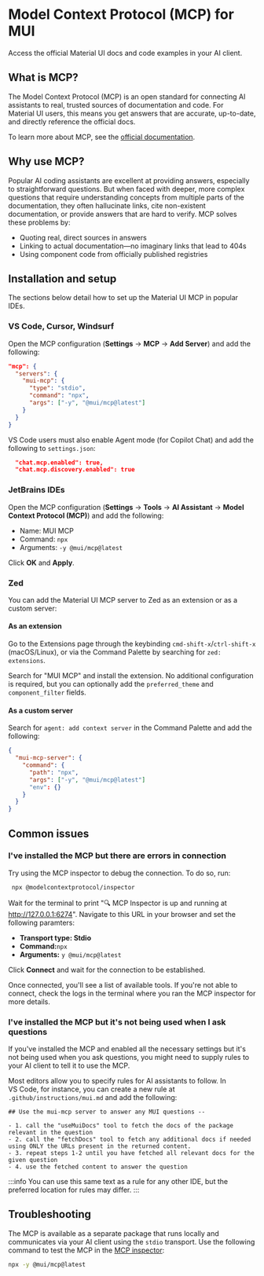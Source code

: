 # Model Context Protocol (MCP) for MUI

<p class="description">Access the official Material UI docs and code examples in your AI client.</p>

## What is MCP?

The Model Context Protocol (MCP) is an open standard for connecting AI assistants to real, trusted sources of documentation and code.
For Material UI users, this means you get answers that are accurate, up-to-date, and directly reference the official docs.

To learn more about MCP, see the [official documentation](https://modelcontextprotocol.io/introduction).

## Why use MCP?

Popular AI coding assistants are excellent at providing answers, especially to straightforward questions.
But when faced with deeper, more complex questions that require understanding concepts from multiple parts of the documentation, they often hallucinate links, cite non-existent documentation, or provide answers that are hard to verify.
MCP solves these problems by:

- Quoting real, direct sources in answers
- Linking to actual documentation—no imaginary links that lead to 404s
- Using component code from officially published registries

## Installation and setup

The sections below detail how to set up the Material UI MCP in popular IDEs.

### VS Code, Cursor, Windsurf

Open the MCP configuration (**Settings** -> **MCP** -> **Add Server**) and add the following:

```json
"mcp": {
  "servers": {
    "mui-mcp": {
      "type": "stdio",
      "command": "npx",
      "args": ["-y", "@mui/mcp@latest"]
    }
  }
}
```

VS Code users must also enable Agent mode (for Copilot Chat) and add the following to `settings.json`:

```json
  "chat.mcp.enabled": true,
  "chat.mcp.discovery.enabled": true
```

### JetBrains IDEs

Open the MCP configuration (**Settings** -> **Tools** -> **AI Assistant** -> **Model Context Protocol (MCP)**) and add the following:

- Name: MUI MCP
- Command: `npx`
- Arguments: `-y @mui/mcp@latest`

Click **OK** and **Apply**.

### Zed

You can add the Material UI MCP server to Zed as an extension or as a custom server:

#### As an extension

Go to the Extensions page through the keybinding `cmd-shift-x`/`ctrl-shift-x` (macOS/Linux), or via the Command Palette by searching for `zed: extensions`.

Search for "MUI MCP" and install the extension.
No additional configuration is required, but you can optionally add the `preferred_theme` and `component_filter` fields.

#### As a custom server

Search for `agent: add context server` in the Command Palette and add the following:

```json
{
  "mui-mcp-server": {
    "command": {
      "path": "npx",
      "args": ["-y", "@mui/mcp@latest"]
      "env": {}
    }
  }
}
```

## Common issues

### I've installed the MCP but there are errors in connection

Try using the MCP inspector to debug the connection.
To do so, run:

```bash
 npx @modelcontextprotocol/inspector
```

Wait for the terminal to print "🔍 MCP Inspector is up and running at http://127.0.0.1:6274".
Navigate to this URL in your browser and set the following paramters:

- **Transport type: Stdio**
- **Command:**`npx`
- **Arguments:** `y @mui/mcp@latest`

Click **Connect** and wait for the connection to be established.

Once connected, you'll see a list of available tools.
If you're not able to connect, check the logs in the terminal where you ran the MCP inspector for more details.

### I've installed the MCP but it's not being used when I ask questions

If you've installed the MCP and enabled all the necessary settings but it's not being used when you ask questions, you might need to supply rules to your AI client to tell it to use the MCP.

Most editors allow you to specify rules for AI assistants to follow.
In VS Code, for instance, you can create a new rule at `.github/instructions/mui.md` and add the following:

```text
## Use the mui-mcp server to answer any MUI questions --

- 1. call the "useMuiDocs" tool to fetch the docs of the package relevant in the question
- 2. call the "fetchDocs" tool to fetch any additional docs if needed using ONLY the URLs present in the returned content.
- 3. repeat steps 1-2 until you have fetched all relevant docs for the given question
- 4. use the fetched content to answer the question
```

:::info
You can use this same text as a rule for any other IDE, but the preferred location for rules may differ.
:::

## Troubleshooting

The MCP is available as a separate package that runs locally and communicates via your AI client using the `stdio` transport.
Use the following command to test the MCP in the [MCP inspector](https://modelcontextprotocol.io/docs/tools/inspector):

```bash
npx -y @mui/mcp@latest
```
